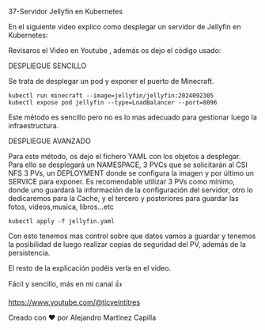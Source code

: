 37-Servidor Jellyfin en Kubernetes

En el siguiente video explico como desplegar un servidor de Jellyfin en Kubernetes: 

Revisaros el Video en Youtube , además os dejo el código usado: 

DESPLIEGUE SENCILLO

Se trata de desplegar un pod y exponer el puerto de Minecraft.

```
kubectl run minecraft --image=jellyfin/jellyfin:2024092305
kubectl expose pod jellyfin --type=LoadBalancer --port=8096
```

Este método es sencillo pero no es lo mas adecuado para gestionar luego la infraestructura.

DESPLIEGUE AVANZADO

Para este método, os dejo el fichero YAML con los objetos a desplegar. Para ello se desplegará un NAMESPACE, 3 PVCs que se solicitarán al CSI NFS 3 PVs, un DEPLOYMENT donde se configura la imagen y por último un SERVICE para exponer.
Es recomendable utilizar 3 PVs como mínimo, donde uno guardará la información de la configuración del servidor, otro lo dedicaremos para la Cache, y el tercero y posteriores para guardar las fotos, videos,musica, libros...etc

```
kubectl apply -f jellyfin.yaml
```
Con esto tenemos mas control sobre que datos vamos a guardar y tenemos la posibilidad de luego realizar copias de seguridad del PV, además de la persistencia.

El resto de la explicación podéis verla en el video.

Fácil y sencillo, más en mi canal 👍

https://www.youtube.com/@ticveintitres

Creado con ❤️ por Alejandro Martínez Capilla